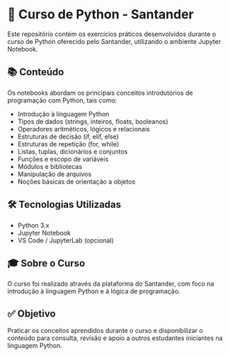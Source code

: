 # 🐍 Curso de Python - Santander

Este repositório contém os exercícios práticos desenvolvidos durante o curso de Python oferecido pelo Santander, utilizando o ambiente Jupyter Notebook.

## 📚 Conteúdo

Os notebooks abordam os principais conceitos introdutórios de programação com Python, tais como:

- Introdução à linguagem Python
- Tipos de dados (strings, inteiros, floats, booleanos)
- Operadores aritméticos, lógicos e relacionais
- Estruturas de decisão (if, elif, else)
- Estruturas de repetição (for, while)
- Listas, tuplas, dicionários e conjuntos
- Funções e escopo de variáveis
- Módulos e bibliotecas
- Manipulação de arquivos
- Noções básicas de orientação a objetos

## 🛠️ Tecnologias Utilizadas

- Python 3.x
- Jupyter Notebook
- VS Code / JupyterLab (opcional)

## 🎓 Sobre o Curso

O curso foi realizado através da plataforma do Santander, com foco na introdução à linguagem Python e à lógica de programação.

## ✅ Objetivo

Praticar os conceitos aprendidos durante o curso e disponibilizar o conteúdo para consulta, revisão e apoio a outros estudantes iniciantes na linguagem Python.

